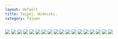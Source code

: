 ```yaml
---
layout: default
title: Tajpej. Widoczki.
category: Tajwan
---
```


<img src='/photos/20161023-Taipei/taipei-100.jpg' />

<img src='/photos/20161023-Taipei/taipei-101.jpg' />

<img src='/photos/20161023-Taipei/taipei-102.jpg' />

<img src='/photos/20161023-Taipei/taipei-103.jpg' />

<img src='/photos/20161023-Taipei/taipei-104.jpg' />

<img src='/photos/20161023-Taipei/taipei-105.jpg' />

<img src='/photos/20161023-Taipei/taipei-106.jpg' />

<img src='/photos/20161023-Taipei/taipei-107.jpg' />

<img src='/photos/20161023-Taipei/taipei-108.jpg' />

<img src='/photos/20161023-Taipei/taipei-109.jpg' />

<img src='/photos/20161023-Taipei/taipei-110.jpg' />

<img src='/photos/20161023-Taipei/taipei-111.jpg' />

<img src='/photos/20161023-Taipei/taipei-112.jpg' />

<img src='/photos/20161023-Taipei/taipei-113.jpg' />

<img src='/photos/20161023-Taipei/taipei-114.jpg' />

<img src='/photos/20161023-Taipei/taipei-115.jpg' />

<img src='/photos/20161023-Taipei/taipei-116.jpg' />

<img src='/photos/20161023-Taipei/taipei-117.jpg' />
